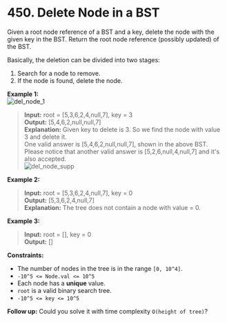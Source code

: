 # 450. Delete Node in a BST

Given a root node reference of a BST and a key, delete the node with the given key in the BST. Return the root node reference (possibly updated) of the BST.

Basically, the deletion can be divided into two stages:
1. Search for a node to remove.
2. If the node is found, delete the node.

**Example 1:**  
![del_node_1](https://assets.leetcode.com/uploads/2020/09/04/del_node_1.jpg)  
> **Input:** root = [5,3,6,2,4,null,7], key = 3  
> **Output:** [5,4,6,2,null,null,7]  
> **Explanation:** Given key to delete is 3\. So we find the node with value 3 and delete it.  
> One valid answer is [5,4,6,2,null,null,7], shown in the above BST.  
> Please notice that another valid answer is [5,2,6,null,4,null,7] and it's also accepted.  
> ![del_node_supp](https://assets.leetcode.com/uploads/2020/09/04/del_node_supp.jpg)  


**Example 2:**  
> **Input:** root = [5,3,6,2,4,null,7], key = 0  
> **Output:** [5,3,6,2,4,null,7]  
> **Explanation:** The tree does not contain a node with value = 0.

**Example 3:**  
> **Input:** root = [], key = 0  
> **Output:** []

**Constraints:**
* The number of nodes in the tree is in the range `[0, 10^4]`.
* `-10^5 <= Node.val <= 10^5`
* Each node has a **unique** value.
* `root` is a valid binary search tree.
* `-10^5 <= key <= 10^5`

**Follow up:** Could you solve it with time complexity `O(height of tree)`?

